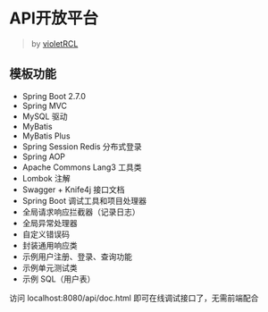# API开放平台

> by [violetRCL](https://github.com/violetrcl)

## 模板功能

- Spring Boot 2.7.0
- Spring MVC
- MySQL 驱动
- MyBatis
- MyBatis Plus
- Spring Session Redis 分布式登录
- Spring AOP
- Apache Commons Lang3 工具类
- Lombok 注解
- Swagger + Knife4j 接口文档
- Spring Boot 调试工具和项目处理器
- 全局请求响应拦截器（记录日志）
- 全局异常处理器
- 自定义错误码
- 封装通用响应类
- 示例用户注册、登录、查询功能
- 示例单元测试类
- 示例 SQL（用户表）

访问 localhost:8080/api/doc.html 即可在线调试接口了，无需前端配合